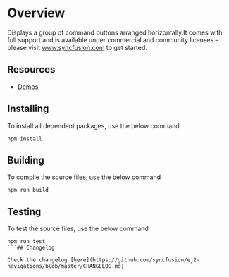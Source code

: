 # Overview

Displays a group of command buttons arranged horizontally.It comes with full support and is available under commercial and community licenses – please visit www.syncfusion.com to get started.

## Resources

* [Demos](http://ej2.syncfusion.com/demos/#/toolbar/default.html)

## Installing

To install all dependent packages, use the below command

```
npm install
```

## Building

To compile the source files, use the below command

```
npm run build
```

## Testing

To test the source files, use the below command

```
npm run test
```## Changelog

Check the changelog [here](https://github.com/syncfusion/ej2-navigations/blob/master/CHANGELOG.md)